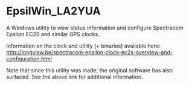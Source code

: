 # EpsilWin_LA2YUA
A Windows utility to view status information and configure Spectracom Epsilon EC2S and similar GPS clocks.

Information on the clock and utility (+ binaries) available here:
http://longview.be/spectracom-epsilon-clock-ec2s-overview-and-configuration.html

Note that since this utility was made, the original software has also surfaced. See the above link for additional information.
